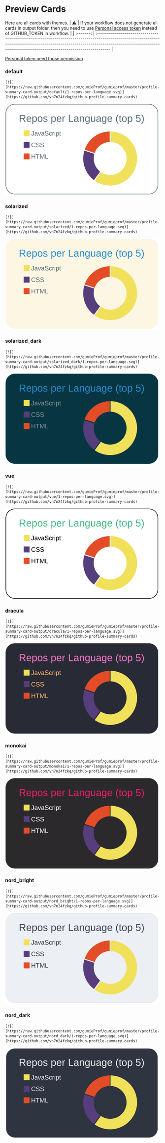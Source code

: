
# Preview Cards

Here are all cards with themes.
| :warning: | If your workflow does not generate all cards in output folder, then you need to use [Personal access token](https://docs.github.com/en/actions/configuring-and-managing-workflows/creating-and-storing-encrypted-secrets) instead of GITHUB_TOKEN in workflow. |
| :-------: | :------------------------------------------------------------------------------------------------------------------------------------------------------------------------------------------------------------------------------------------------ |

[Personal token need those permission](https://github.com/vn7n24fzkq/github-profile-summary-cards/wiki/Personal-access-token-permissions)


### default


```
[![](https://raw.githubusercontent.com/gumieProf/gumieprof/master/profile-summary-card-output/default/1-repos-per-language.svg)](https://github.com/vn7n24fzkq/github-profile-summary-cards)
```
![](https://raw.githubusercontent.com/gumieProf/gumieprof/master/profile-summary-card-output/default/1-repos-per-language.svg)


### solarized


```
[![](https://raw.githubusercontent.com/gumieProf/gumieprof/master/profile-summary-card-output/solarized/1-repos-per-language.svg)](https://github.com/vn7n24fzkq/github-profile-summary-cards)
```
![](https://raw.githubusercontent.com/gumieProf/gumieprof/master/profile-summary-card-output/solarized/1-repos-per-language.svg)


### solarized_dark


```
[![](https://raw.githubusercontent.com/gumieProf/gumieprof/master/profile-summary-card-output/solarized_dark/1-repos-per-language.svg)](https://github.com/vn7n24fzkq/github-profile-summary-cards)
```
![](https://raw.githubusercontent.com/gumieProf/gumieprof/master/profile-summary-card-output/solarized_dark/1-repos-per-language.svg)


### vue


```
[![](https://raw.githubusercontent.com/gumieProf/gumieprof/master/profile-summary-card-output/vue/1-repos-per-language.svg)](https://github.com/vn7n24fzkq/github-profile-summary-cards)
```
![](https://raw.githubusercontent.com/gumieProf/gumieprof/master/profile-summary-card-output/vue/1-repos-per-language.svg)


### dracula


```
[![](https://raw.githubusercontent.com/gumieProf/gumieprof/master/profile-summary-card-output/dracula/1-repos-per-language.svg)](https://github.com/vn7n24fzkq/github-profile-summary-cards)
```
![](https://raw.githubusercontent.com/gumieProf/gumieprof/master/profile-summary-card-output/dracula/1-repos-per-language.svg)


### monokai


```
[![](https://raw.githubusercontent.com/gumieProf/gumieprof/master/profile-summary-card-output/monokai/1-repos-per-language.svg)](https://github.com/vn7n24fzkq/github-profile-summary-cards)
```
![](https://raw.githubusercontent.com/gumieProf/gumieprof/master/profile-summary-card-output/monokai/1-repos-per-language.svg)


### nord_bright


```
[![](https://raw.githubusercontent.com/gumieProf/gumieprof/master/profile-summary-card-output/nord_bright/1-repos-per-language.svg)](https://github.com/vn7n24fzkq/github-profile-summary-cards)
```
![](https://raw.githubusercontent.com/gumieProf/gumieprof/master/profile-summary-card-output/nord_bright/1-repos-per-language.svg)


### nord_dark


```
[![](https://raw.githubusercontent.com/gumieProf/gumieprof/master/profile-summary-card-output/nord_dark/1-repos-per-language.svg)](https://github.com/vn7n24fzkq/github-profile-summary-cards)
```
![](https://raw.githubusercontent.com/gumieProf/gumieprof/master/profile-summary-card-output/nord_dark/1-repos-per-language.svg)

